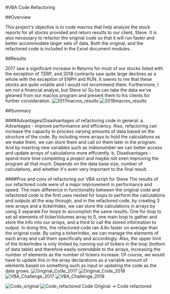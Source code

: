 #VBA Code Refactoring

##Overview

This project's objective is to code macros that help analyze the stock reports for all stocks provided and return results to our client, Steve. It is also necessary to refactor the original code so that it will run faster and better accommodate larger sets of data.  Both the original, and the refactored code is included in the Excel document modules.

##Results

2017 saw a significant increase in Returns for most of our stocks listed with the exception of TERP, and 2018 contrarily saw quite large declines as a whole with the exception of ENPH and RUN.  It seems to me that these stocks are quite volatile and I would not recommend them.  Furthermore, I am not a financial analyst, but Steve is!  So he can take the data we've gleaned from our macros program and present them to his clients for further consideration. 
![2017macros_results](https://user-images.githubusercontent.com/100544761/160896380-de4c1d47-b6a1-40e9-aa89-50cbe445adbb.png) ![2018macros_results](https://user-images.githubusercontent.com/100544761/160896387-284a8be2-26f2-471c-a4bc-7da0a95b225d.png)

##Summary

####Advantages/Disadvantages of refactoring code in general:
    a. Advantages - improve performance and efficiency.  Also, refactoring can increase the capacity to process varying amounts of data based on the structure of the code.  By including more arrays to hold the calculations as we make them, we can store them and call on them later in the program.  And by inserting new variables such as indexnumber we can better access and update arrays of calculations more efficiently.
    b. Disadvantages - spend more time completing a project and maybe not even improving the program all that much.  Depends on the data base size, number of calculations, and whether it's even very important to the final result.

####Pros and cons of refactoring our VBA script for Steve
  The results of our refactored code were of a major improvement in performance and speed.  The main difference in functionality between the original code and refactored code is the first uses nested for loops to perform the calculations and outputs all the way through, and in the refactored code, by creating 3 new arrays and a tickerIndex, we can store the calculations in arrays by using 3 separate For loops to accomplish the same results. One for loop to set all elements of tickerVolumes array to 0, one main loop to gather and store the info into our arrays, and a third to call the stored information to output.  In doing this, the refactored code ran 4.8x faster on average than the original code.  By using a tickerIndex, we can manage the elements of each array and call them specifically and accordingly.  Also, the upper limit of the tickerIndex is only limited by running out of tickers in the loop (bottom of data table) and therefore easily extendable to the arrays, increasing the number of elements as the number of tickers increase.  Of course, we would have to update this in the array declarations as a variable amount of elements based on something such as input or updating the code as the data grows.
![Original_Code_2017](https://user-images.githubusercontent.com/100544761/160894650-591c4c46-8c75-421e-af3b-7cfb1351473e.png) ![Original_Code_2018](https://user-images.githubusercontent.com/100544761/160894664-1fbe4242-292f-4fa7-bfbe-ec364fdb3af0.png)  
![VBA_Challenge_2017](https://user-images.githubusercontent.com/100544761/160894668-7b79a937-583f-46f4-ae62-eb76e7b33a85.png) ![VBA_Challenge_2018](https://user-images.githubusercontent.com/100544761/160894682-a1b4d7a5-cc1a-46c3-98a9-a018d3e83fb7.png)


![Code_original](https://user-images.githubusercontent.com/100544761/160899755-a7c9cfdc-5cd9-4606-bcd1-c0c81128ed0d.png) ![Code_refactored](https://user-images.githubusercontent.com/100544761/160899766-1b7070ba-0b89-4e1f-8541-6bcfc2a2d988.png)
Code Original -> Code refactored



